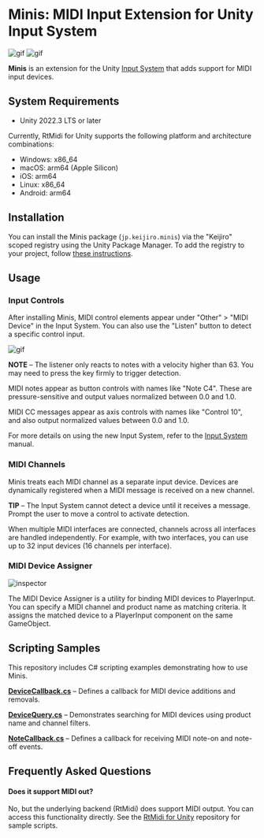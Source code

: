 # Minis: MIDI Input Extension for Unity Input System

![gif](https://i.imgur.com/xo9BgV4.gif)
![gif](https://i.imgur.com/UFqQcEz.gif)

**Minis** is an extension for the Unity [Input System] that adds support for
MIDI input devices.

[Input System]:
  https://docs.unity3d.com/Packages/com.unity.inputsystem@latest/

## System Requirements

- Unity 2022.3 LTS or later

Currently, RtMidi for Unity supports the following platform and architecture
combinations:

- Windows: x86_64
- macOS: arm64 (Apple Silicon)
- iOS: arm64
- Linux: x86_64
- Android: arm64

## Installation

You can install the Minis package (`jp.keijiro.minis`) via the "Keijiro" scoped
registry using the Unity Package Manager. To add the registry to your project,
follow [these instructions].

[these instructions]:
  https://gist.github.com/keijiro/f8c7e8ff29bfe63d86b888901b82644c

## Usage

### Input Controls

After installing Minis, MIDI control elements appear under
"Other" > "MIDI Device" in the Input System. You can also use the "Listen"
button to detect a specific control input.

![gif](https://i.imgur.com/nFzQM2M.gif)

**NOTE** – The listener only reacts to notes with a velocity higher than 63.
You may need to press the key firmly to trigger detection.

MIDI notes appear as button controls with names like "Note C4". These are
pressure-sensitive and output values normalized between 0.0 and 1.0.

MIDI CC messages appear as axis controls with names like "Control 10", and also
output normalized values between 0.0 and 1.0.

For more details on using the new Input System, refer to the [Input System]
manual.

### MIDI Channels

Minis treats each MIDI channel as a separate input device. Devices are
dynamically registered when a MIDI message is received on a new channel.

**TIP** – The Input System cannot detect a device until it receives a message.
Prompt the user to move a control to activate detection.

When multiple MIDI interfaces are connected, channels across all interfaces are
handled independently. For example, with two interfaces, you can use up to 32
input devices (16 channels per interface).

### MIDI Device Assigner

![inspector](https://i.imgur.com/xHkTuOgm.jpg)

The MIDI Device Assigner is a utility for binding MIDI devices to PlayerInput.
You can specify a MIDI channel and product name as matching criteria. It
assigns the matched device to a PlayerInput component on the same GameObject.

## Scripting Samples

This repository includes C# scripting examples demonstrating how to use Minis.

[**DeviceCallback.cs**](Assets/Script/DeviceCallback.cs) – Defines a callback
for MIDI device additions and removals.

[**DeviceQuery.cs**](Assets/Script/DeviceQuery.cs) – Demonstrates searching for
MIDI devices using product name and channel filters.

[**NoteCallback.cs**](Assets/Script/NoteCallback.cs) – Defines a callback for
receiving MIDI note-on and note-off events.

## Frequently Asked Questions

#### Does it support MIDI out?

No, but the underlying backend (RtMidi) does support MIDI output. You can
access this functionality directly. See the [RtMidi for Unity] repository for
sample scripts.

[RtMidi for Unity]: https://github.com/keijiro/jp.keijiro.rtmidi
